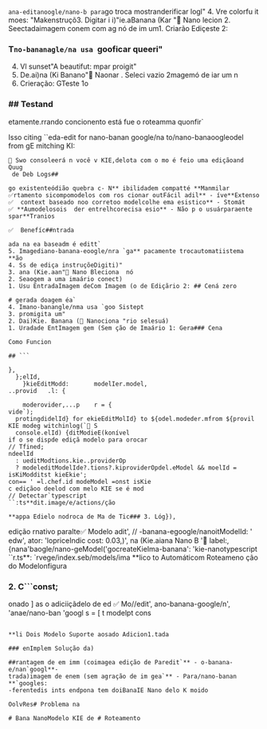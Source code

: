 `
ana-editanoogle/nano-b para `go troca mostranderificar logl"
4. Vre colorfu it moes: "Makenstruçõ3. Digitar i
i)"ie.aBanana (Kar "🍌 Nano lecion
2. Seectadaimagem conem com ag nó de im um1. Criarão
Ediçeste 2: 

### T`no-bananagle/na usa `gooficar queeri"
4. Vl sunset"A beautifut: mpar proigit"
3. De.ai)na (Ki Banano"🍌 Naonar . Seleci vazio
2magemó de iar um n
1. Crieração: GTeste 1o

### ## Testand

etamente.rrando concionento está fue o roteamma quonfir`

Isso citing
``eda-edit for nano-banan google/na to/nano-banaoogleodel from gE mitching KI:
```
🔄 Swo consoleerá n você v KIE,delota com o mo é feio uma ediçãoand
Quug
 de Deb Logs##

go existenteódião quebra c- N** ibilidadem compatté **Manmilar
✅rtamento sicompomodelos com ros cionar outFácil adil** - íve**Extenso
✅  context baseado noo corretoo modelcolhe ema esistico** - Stomát
✅ **Aumodelosois  der entrelhcorecisa esio** - Não p o usuárparaente spar**Tranios

✅  Benefíc##ntrada

ada na ea baseadm é editt`
5. Imagediano-banana-eoogle/nra `ga** pacamente trocautomatiistema **ão
4. Ss de ediça instruçõeDigiti)"
3. ana (Kie.aan"🍌 Nano Bleciona  nó
2. Seaogem a uma imaário conect)
1. Usu EntradaImagem deCom Imagem (o de Ediçãrio 2: ## Cená zero

# gerada doagem éa`
4. Imano-banangle/nma usa `goo Sistept
3. promigita um"
2. Dai)Kie. Banana (🍌 Nanociona "rio selesuá)
1. Uradade EntImagem gem (Sem ção de Imaário 1: Gera### Cena

Como Funcion

## ```

},
  };elId,
    }kieEditModd:       modelIer.model,
..provid   .l: {
   
    moderovider,...p    r = {
vide`);
  protingdidelId} for ekieEditMolId} to ${odel.modeder.mfrom ${provil KIE modeg witchinlog(`🔄 S
  console.elId) {ditModieE(konível
if o se dispde ediçã modelo para orocar 
// Tfined;
ndeelId
  : ueditModtions.kie..providerOp
  ? modeleditModelIde?.tions?.kiproviderOpdel.eModel && moelId = isKiModditst kieEkie';
con== ' =l.chef.id modeModel =onst isKie
c ediçãoo deelod com melo KIE se é mod
// Detectar`typescript
``:ts**dit.image/e/actions/ção

**appa Edielo nodroca de Ma de Tic### 3. Lóg}),
```

 edição
rnativo paralte✅ Modelo adit', // -banana-egoogle/nanoitModelId: '    edw',
ator: 'lopriceIndic
    cost: 0.03,)',
    na (Kie.aiana Nano B '🍌
    label:, {nana'baogle/nano-geModel('gocreateKieIma-banana': 'kie-nanotypescript
``r.ts**:
`rvege/index.seb/models/ima
**lico
to Automáticom Roteameno ção do Modelonfigura

### 2. C```const;
onado
] as o adiciiçãdelo de ed ✅ Mo//edit', ano-banana-google/n',
    'anae/nano-ban 'googl   s = [
t modelpt
cons
```typescri:ie.ts**s/image/kodel**lib/mr.ts** e ge/kie.serveb/models/imas

**li Dois Modelo Suporte aosado Adicion1.tada

### enImplem Solução da)

##rantagem de em imm (coimagea edição de Paredit`** - o-banana-e/nan`googl**- 
trada)imagem de enem (sem agração de im gea`** - Para/nano-banan **`googles:
-ferentedis ints endpona tem doiBanaIE Nano delo K moido

OolvRes# Problema na

# Bana NanoModelo KIE de # Roteamento